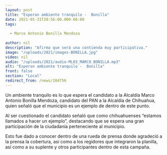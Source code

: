 ```yaml
---
layout: post
title: "Esperan ambiente tranquilo -  Bonilla"
date: 2021-05-31T20:56:00.000-06:00
tags:
  
  - Marco Antonio Bonilla Mendoza
  
author: nil
description: "Afirma que será una contienda muy participativa."
image: "/uploads/2021/images-BONILLA.jpg"
video: nil
audio: "/uploads/2021/audio-ML03_MARCO_BONILLA.mp3"
alt: "Esperan ambiente tranquilo -  Bonilla"
front: false
section: "Local"
redirect_from: /news/184756
---
```


Un ambiente tranquilo es lo que espera el candidato a la Alcaldía Marco Antonio Bonilla Mendoza, candidato del PAN a la Alcaldía de Chihuahua, quien señaló que el municipio es un ejemplo de dentro de este punto.

Al ser cuestionado el candidato señaló que como chihuahuenses “estamos llamados a hacer un ejemplo”, destacando que se espera una gran participación de la ciudadanía perteneciente al municipio. 

Esto fue dado a conocer dentro de una rueda de prensa donde agradeció a la prensa la cobertura, así como a los regidores que integraron la planilla, así como a su suplente y otros participantes dentro de esta campaña.
